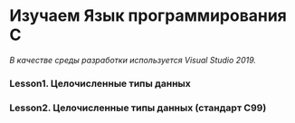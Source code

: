 # Изучаем Язык программирования C

*В качестве среды разработки используется Visual Studio 2019.*

### Lesson1. Целочисленные типы данных

### Lesson2. Целочисленные типы данных (стандарт C99)
